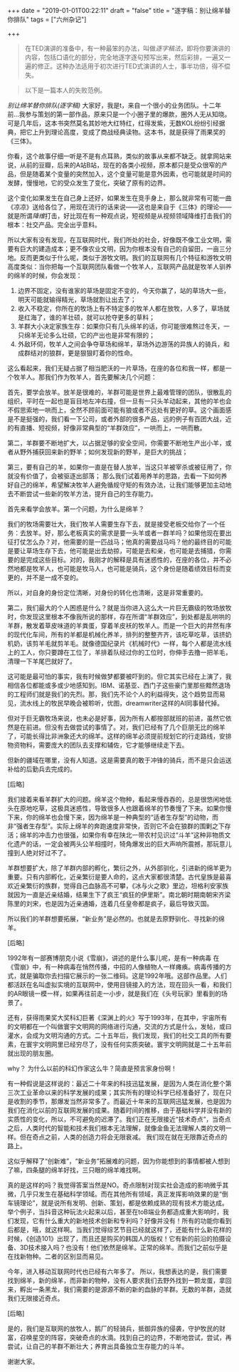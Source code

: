 +++
date = "2019-01-01T00:22:11"
draft = "false"
title = "逐字稿：别让绵羊替你排队"
tags = ["六州杂记"]

+++
> 在TED演讲的准备中，有一种最笨的办法，叫做*逐字稿法*，即将你要演讲的内容，包括口语化的部分，完全地逐字逐句预写出来，然后彩排，一遍又一遍的修正。这种办法适用于初次进行TED式演讲的人士，事半功倍，得不偿失。

> 以下是一篇本人的失败范例。

*别让绵羊替你排队(逐字稿)*
大家好，我是t，来自一个很小的业务团队。十二年前…我参与策划的第一部作品，原来只是一个小圈子里的爆款，圈外人无从知晓。可是几年后，这本书突然莫名其妙地大红特红，红得发紫，无数KOL纷纷引经据典，把它上升到理论高度，变成了商战经典读物。这本书，就是获得了雨果奖的《三体》。

你看，这个故事仔细一听是不是有点耳熟，类似的故事从来都不缺乏。就拿网站来说，从前的豆瓣，后来的A站B站，现在的各类小视频，原本都只是受众很窄的产品，但是随着某个变量的突然加入，这个变量可能是意外因素，也可能就是时间的发酵，慢慢地，它的受众发生了变化，突破了原有的边界。

这个变化如果发生在自己身上还好，如果发生在竞手身上，那么就非常有可能一曲《凉凉》送给各位了，用现在流行的话来说——这也是来自于《三体》的理论——就是所谓*降维*打击，好比现在有一种观点说，短视频是从视频领域降维打击我们的根本：社交产品。完全出乎意料。 

所以大家有没有发现，在互联网时代，我们所处的社会，好像既不像工业文明，需要有巨大的建造成本；更不像农业文明，因为你根本没有自己的自留田，一亩三分地。反而更类似于什么呢，类似于游牧文明。我们的互联网有几个特征和游牧文明高度类似：当你把每一个互联网团队看做一个牧羊人，互联网产品就是牧羊人驯养的绵羊的时候，你会发现： 

1. 边界不固定，没有谁家的草场是固定不变的，今天你赢了，站的草场大一些，明天可能就输得精光，草场就割让出去了； 
2. 收入不稳定，你所在的牧场上有不特定多的牧羊人都在放牧，人多了，草场就是红海了，谁的羊壮硕，就可以抢夺更多的草料； 
3. 羊群大小决定家族生存：如果你只有几头绵羊的话，你可能很难熬过冬天，一只绵羊无论多么壮硕，它的产出也是非常有限的； 
4. 外敌环伺，牧羊人之间会争夺草场和绵羊，草场外边游荡的异族人的骑兵，和成群结对的狼群，更是狠狠盯着你的性命。 

这么看起来，我们无疑占据了相当肥沃的一片草场，在座的各位和我一样，都是一个牧羊人。那我们作为牧羊人，首先要解决几个问题： 

首先，要学会放羊。放羊是很难的，羊群可能是世界上最难管理的团队，很散乱的组织，平时在一起也是盲目地左冲右撞，但一旦有一只头羊动起来，其他的羊也会不假思索地一哄而上，全然不顾前面可能有狼或者不远处有更好的草。这个画面感是不是挺强的，我们看一下公司，或者外部的很多产品，远的例子有百团大战，近的有直播、短视频，好像非常典型的“羊群效应”，一哄而上，一哄而散。 

第二，羊群要不断地扩大，以占据足够的安全空间，你需要不断地生产出小羊，或者从野外捕获回来新的野羊；如何发现新的野羊，是巨大的挑战；

第三，要有自己的羊，如果你一直是在替人放羊，当这只羊被宰杀或被征用了，你就没有价值了，会被驱逐出部落；
那么我们试着用养羊的思路，去看一下如何养好自己的绵羊，希望解决牧羊人避免循规守矩的有效办法，让我们能够更加主动地去不断尝试一些新的牧羊方法，提升自己的生存能力。 

首先来看学会放羊。第一个问题，为什么是绵羊？ 

我们的牧场需要壮大，我们牧羊人需要生存下去，就是接受老板交给你了一个任务：去放羊。好，那么老板真实的需求是要一头羊或者一群羊吗？如果他现在要出征打仗怎么办？对，他需要的是一匹战马；他真的需要战马吗？他的最终目的可能是要让草场生存下去，他可能是出去劫掠，可能是去和亲，也可能是去捕猎，你需要的是完成这些目标。对的，我刚才的解释是具有迷惑性的，在座的各位，并不必然地都是牧羊人，也可能是牧马人，也可能是骑兵，这个身份是随着绩效目标而变更的，并不是一成不变的。 

所以，对自身的身份定位清晰，对身份的转化也清晰，这是非常重要的。 

第二，我们最大的个人困惑是什么？就是当你进入这么大一片巨无霸级的牧场放牧时，你发现这里根本不像我所说的那样，存在所谓“羊群效应”，到处都是乱哄哄的羊群，散发着草皮味道的羊粪蛋，穿着羊皮袄的牧羊人。而是一个巨大的井然有序的现代化车间，所有的羊都是机械化养羊，排列的整整齐齐，该吃草吃草，该挤奶机奶，该剪羊毛就剪羊毛。就像德国纪录片《机械时代》一样，每个人都是流水线上的工人，你只要蹲在工位了，羊排着队经过你的工位时，你伸手去撸一把羊毛，清理一下羊尾巴就好了。 

这可能是最可怕的事实，我有时候做梦都要被吓到的。但它其实已经在上演了，我相信各位都能或多或少地感知到。IBM、诺基亚、西门子这些豪门里那些黯然退场的工程师们就是我们的先烈。那，我们先不论个人的利益得失，这个趋势显而易见，流水线上的牧民早晚会被聆听，优图，dreamwriter这样的AI同事替代掉。

但对于巨无霸牧场来说，也未必是好事，因为所有人都按部就班的前进，虽然它依然是在前进。但没有去做尝试的事情了。对，我们已经有了几个巨朋无比的绵羊了，可能长得比非洲象还大的绵羊。这样的绵羊必须提前规划它的行走路线，安排物资物料，需要庞大的团队去支撑和辅佐，它才能够继续走下去。 

但新的疆域在哪里，没有人知道。这是需要真的敢于冲锋的骑兵，而不是只会运送补给的后勤兵去完成的。 

[后略]

我们接着来看羊群扩大的问题。绵羊这个物种，看起来慢吞吞的，总是很悠闲地低头在原地吃草，这极具迷惑性，导致很多人也跟着绵羊的节奏慢了下来。如果你慢下来，你的绵羊也会慢下来，因为绵羊是一种典型的“适者生存型”的动物，而非“强者生存型”。实际上绵羊的奔跑速度非常快，否则它不会在狼群的围剿之下存活；绵羊的冲击力也很强，如果你有幸在陕北一带农村见识过“斗羊”这种非物质文化遗产的话，一定会被两头公羊相撞时，犄角爆发出的巨大声响所震撼，那玩意儿撞到人绝对好过不了。 

羊群想要扩大，除了羊群内部的孵化，繁衍之外，从外部驯化，引进新的绵羊更为重要。只有内部孵化，近亲繁衍是要人命的，这点大家都很清楚。古代皇族是最喜欢近亲繁衍的族群，觉得自己血脉高不可攀，《冰与火之歌》里边，坦格利安家族就因为一直是近亲结婚，结果生下了疯王“疯狂的伊里斯”。南北朝时期南朝宋齐梁陈里的刘宋，也是因为近亲通婚，连着几任皇帝都是疯子，最后导致灭国。 

所以我们的羊群想要拓展，“新业务”是必然的。也就是去原野驯化、寻找新的绵羊。 

[后略]

1992年有一部赛博朋克小说《雪崩》，讲述的是什么事儿呢，是有一种病毒 在《雪崩》中，有一种病毒在悄然传播，中招的人像植物人一样瘫痪。病毒传播的方式，就是骗取你去扫描它展示的一张二维码。这是1992年哦。这部作品里。人们都活跃在名叫虚拟实境的互联网中，使用目镜接入的方法，现在回头一看，和我们的AR眼镜一模一样，如果再往前走一小步，就是我们在《头号玩家》里看到的场景了。

还有，获得雨果奖大奖科幻巨著《深渊上的火》写于1993年，在其中，宇宙所有的文明都在一个叫做寰宇文明网的网络进行沟通，交流的方式是什么，发帖，或曰灌水，会成为文明沟通的方式。二十五年后，我们发现，我们的社交工具的所有要素，在寰宇文明网里已经穷尽了，没有任何实质突破。寰宇文明网就是二十五年前就出现的朋友圈。

why？ 为什么以前的科幻作家这么牛？简直是预言家身份啊！

有一种假说是这样说的：最近二十年来的科技迅猛发展，是因为人类在消化整个第三次工业革命以来的科学发展的成果；其实所有的理论科学已经准备好了，现在只是收割的季节，那爆发当然非常多了。而最近十年来的互联网迅猛发展，也是因为我们在消化以前的互联网发展的成果。随着时间的推移，由于基础科学并没有新的实质性的变化，所以，不可避免的迟滞了。我们正在无限接近“技术奇点”，当奇点之后，人类时代的智能和技术我们根本无法理解，就像金鱼无法理解人类的文明一样。但在奇点之前，人类的创造力将会无限衰减。 我们现在就在无限靠近奇点的路上。

这似乎解释了“创新难”，“新业务”拓展难的问题，因为你能想到的事情都被人想到了嘛，四条腿的绵羊好找，三只眼的绵羊难找啊。 

真的是这样的吗？我觉得答案当然是NO。奇点限制对现实社会造成的影响微乎其微，几乎只发生在基础科学领域。而在其他所有领域，真正发挥影响效果的是“倒车镜理论”，就是说所有发明、创新、策划，都是依赖成熟的现有技术方能达成。举个例子，当抖音这种玩法火起来以后，甚至在toB端业务都造成重大影响时，我们发现，它有什么重大的新地技术创新和专利吗？好像并没有！所有的功能你看到后都是，哦，就这样啊。当我们觉得综艺节目已经就这样了，还能有什么新花样的时候，《创造101》出现了，而且还是购买的韩国人的版权！它有新的前沿的拍摄设备、3D技术接入吗？也没有！他们依然是绵羊。正常的绵羊。而我们之前似乎是在找新物种。二者的区别显而易见。 

今年，进入移动互联网时代也已经有六年多了。 所以，我想表达的是，我们需要找到绵羊，新的绵羊，而非新的物种，没有人要求我们去野外找到一颗龙蛋，拿回来，孵出一条黑龙，我们需要的是源源不断的新的血脉的羊群。无数的羊群，造就我们无限接近奇点。

[后略]

是的，我们是互联网的放牧人，鹅厂的轻骑兵，抵御异族的侵袭，守护牧民的财富，召唤星空的阵容，突破奇点的水滴。找到自己的边界，不断地尝试，尝试，再尝试，让自己的羊群不断壮大；养育出具备独立生存能力的斗羊。 

谢谢大家。